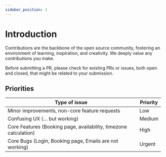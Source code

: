 ```yaml
---
sidebar_position: 1
---
```


# Introduction
Contributions are the backbone of the open source community, fostering an environment of learning, inspiration, and creativity. We deeply value any contributions you make.

Before submitting a PR, please check for existing PRs or issues, both open and closed, that might be related to your submission.
​
## Priorities

| Type of issue                                    | Priority |
|--------------------------------------------------|----------|
| Minor improvements, non-core feature requests    |    Low      |
| Confusing UX (… but working)                     |    Medium      |
| Core Features (Booking page, availability, timezone calculation) |     High     |
| Core Bugs (Login, Booking page, Emails are not working) |    Urgent      |

